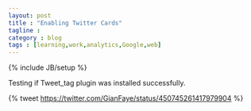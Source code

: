 ```yaml
---
layout: post
title : "Enabling Twitter Cards"
tagline : 
category : blog
tags : [learning,work,analytics,Google,web]
---
```

{% include JB/setup %}

Testing if Tweet_tag plugin was installed successfully.

{% tweet https://twitter.com/GianFaye/status/450745261417979904 %}

